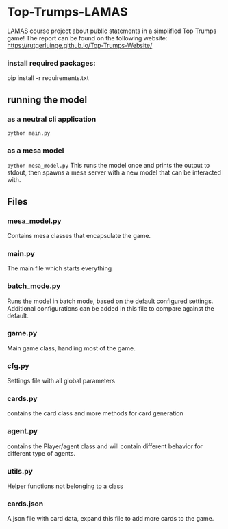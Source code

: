 # Top-Trumps-LAMAS
LAMAS course project about public statements in a simplified Top Trumps game!
The report can be found on the following website: https://rutgerluinge.github.io/Top-Trumps-Website/

### install required packages:
pip install -r requirements.txt

## running the model
### as a neutral cli application
```python main.py```

### as a mesa model
```python mesa_model.py```
This runs the model once and prints the output to stdout, then spawns a mesa server with a new model that can be interacted with.

## Files

### mesa_model.py
Contains mesa classes that encapsulate the game.

### main.py
The main file which starts everything

### batch_mode.py
Runs the model in batch mode, based on the default configured settings. Additional configurations can be added in this file to compare against the default.
### game.py
Main game class, handling most of the game.

### cfg.py
Settings file with all global parameters

### cards.py
contains the card class and more methods for card generation

### agent.py
contains the Player/agent class and will contain different behavior for different type
of agents.
### utils.py
Helper functions not belonging to a class

### cards.json
A json file with card data, expand this file to add more cards to the game.
